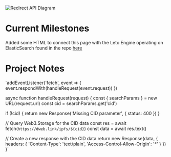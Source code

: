 ![Redirect API Diagram](https://user-images.githubusercontent.com/30084404/218062982-2cdd036e-0c4f-4d40-a119-74d1ec97bf1f.png)

# Current Milestones
Added some HTML to connect this page with the Leto Engine operating on ElasticSearch found in the repo [here](https://github.com/Leto-gg/engine)

# Project Notes 

`addEventListener('fetch', event => {
  event.respondWith(handleRequest(event.request))
})

async function handleRequest(request) {
  const { searchParams } = new URL(request.url)
  const cid = searchParams.get('cid')

  if (!cid) {
    return new Response('Missing CID parameter', { status: 400 })
  }

  // Query Web3.Storage for the CID data
  const res = await fetch(`https://dweb.link/ipfs/${cid}`)
  const data = await res.text()

  // Create a new response with the CID data
  return new Response(data, {
    headers: {
      'Content-Type': 'text/plain',
      'Access-Control-Allow-Origin': '*'
    }
  })
}`
